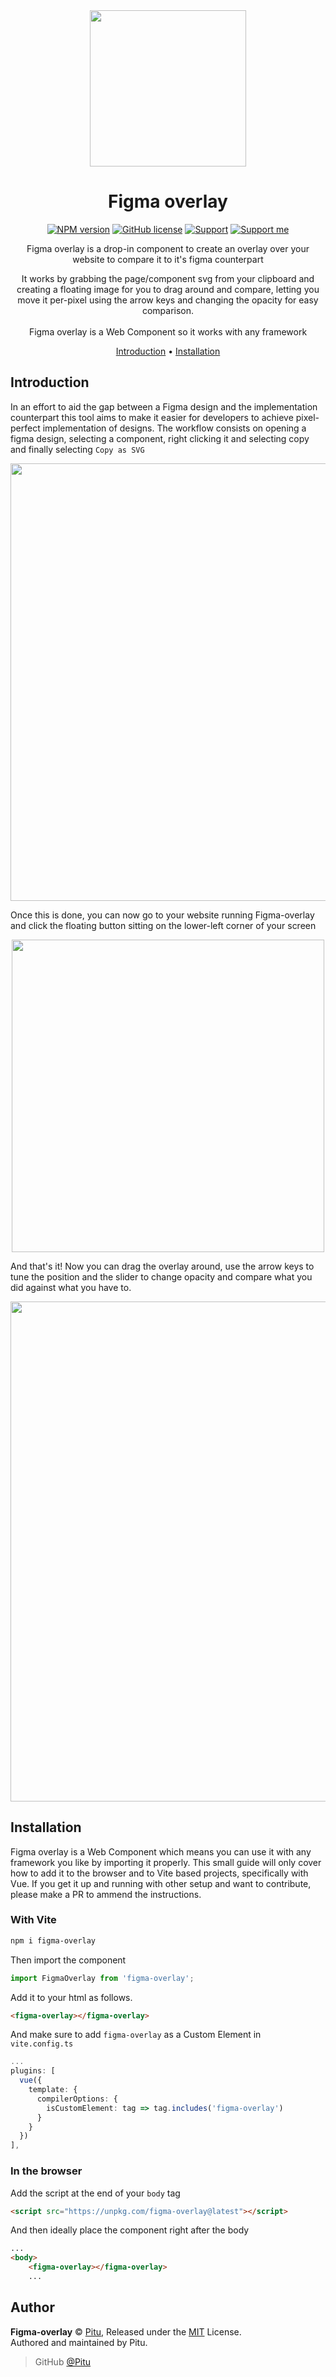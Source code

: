<!-- markdownlint-configure-file {
  "MD013": {
    "code_blocks": false,
    "tables": false
  },
  "MD033": false,
  "MD041": false
} -->
<div align="center">

<img width="250" src="https://user-images.githubusercontent.com/7425261/222622724-d76a914f-7f98-471b-b091-7039172a1e4e.png">

# Figma overlay

[![NPM version](https://img.shields.io/npm/v/figma-overlay.svg?style=flat-square)](https://npmjs.com/package/figma-overlay)
[![GitHub license](https://img.shields.io/badge/license-MIT-blue.svg?style=flat-square)](https://raw.githubusercontent.com/kanadeko/Kuro/master/LICENSE)
[![Support](https://img.shields.io/badge/Support-discord-7289DA.svg?style=flat-square)](https://discord.gg/5g6vgwn)
[![Support me](https://img.shields.io/endpoint.svg?url=https%3A%2F%2Fshieldsio-patreon.vercel.app%2Fapi%3Fusername%3Dpitu%26type%3Dpledges&style=flat-square)](https://www.patreon.com/pitu)

Figma overlay is a drop-in component to create an overlay over your website to compare it to it's figma counterpart

It works by grabbing the page/component svg from your clipboard and creating a floating image for you to drag around and compare, letting you move it per-pixel using the arrow keys and changing the opacity for easy comparison.<br /><br />
Figma overlay is a Web Component so it works with any framework

[Introduction](#introduction) •
[Installation](#installation)

</div>

## Introduction
In an effort to aid the gap between a Figma design and the implementation counterpart this tool aims to make it easier for developers to achieve pixel-perfect implementation of designs. The workflow consists on opening a figma design, selecting a component, right clicking it and selecting copy and finally selecting `Copy as SVG`

<div align="center">
	<img width="700" src="https://user-images.githubusercontent.com/7425261/222623483-d32d231d-1b06-48d5-9c87-e13e7a56020b.png">
</div>

Once this is done, you can now go to your website running Figma-overlay and click the floating button sitting on the lower-left corner of your screen

<div align="center">
	<img width="500" src="https://user-images.githubusercontent.com/7425261/222623939-b2c4c787-25ee-4924-8d1d-f725ef6a58da.png">
</div>

And that's it! Now you can drag the overlay around, use the arrow keys to tune the position and the slider to change opacity and compare what you did against what you have to.

<div align="center">
<img width="800" src="https://user-images.githubusercontent.com/7425261/222626102-5e98ac67-ebe0-4a27-ad69-e76e9a32b2b0.gif">	
</div>


## Installation

Figma overlay is a Web Component which means you can use it with any framework you like by importing it properly. This small guide will only cover how to add it to the browser and to Vite based projects, specifically with Vue. If you get it up and running with other setup and want to contribute, please make a PR to ammend the instructions.

### With Vite

```bash
npm i figma-overlay
```

Then import the component
```ts
import FigmaOverlay from 'figma-overlay';
```
Add it to your html as follows.
```html
<figma-overlay></figma-overlay>
```
And make sure to add `figma-overlay` as a Custom Element in `vite.config.ts`
```ts
...
plugins: [
  vue({
    template: {
      compilerOptions: {
        isCustomElement: tag => tag.includes('figma-overlay')
      }
    }
  })
],
```

### In the browser
Add the script at the end of your `body` tag
```html
<script src="https://unpkg.com/figma-overlay@latest"></script>
```
And then ideally place the component right after the body
```html
...
<body>
	<figma-overlay></figma-overlay>
	...
```

## Author

**Figma-overlay** © [Pitu](https://github.com/Pitu), Released under the [MIT](https://github.com/Pitu/figma-overlay/blob/master/LICENSE) License.<br>
Authored and maintained by Pitu.

> GitHub [@Pitu](https://github.com/Pitu)
